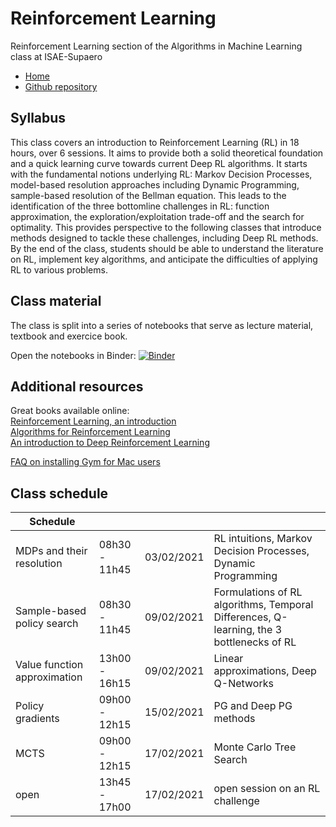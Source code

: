 # Reinforcement Learning
Reinforcement Learning section of the Algorithms in Machine Learning class at ISAE-Supaero

* [Home](https://supaerodatascience.github.io/reinforcement-learning/)
* [Github repository](https://github.com/SupaeroDataScience/reinforcement-learning/)

## Syllabus

This class covers an introduction to Reinforcement Learning (RL) in 18 hours, over 6 sessions. It aims to provide both a solid theoretical foundation and a quick learning curve towards current Deep RL algorithms. It starts with the fundamental notions underlying RL: Markov Decision Processes, model-based resolution approaches including Dynamic Programming, sample-based resolution of the Bellman equation. This leads to the identification of the three bottomline challenges in RL: function approximation, the exploration/exploitation trade-off and the search for optimality. This provides perspective to the following classes that introduce methods designed to tackle these challenges, including Deep RL methods. By the end of the class, students should be able to understand the literature on RL, implement key algorithms, and anticipate the difficulties of applying RL to various problems.

## Class material

The class is split into a series of notebooks that serve as lecture material, textbook and exercice book.

Open the notebooks in Binder: [![Binder](https://mybinder.org/badge_logo.svg)](https://mybinder.org/v2/gh/SupaeroDataScience/reinforcement-learning/HEAD)

## Additional resources

Great books available online:  
[Reinforcement Learning, an introduction](http://incompleteideas.net/book/the-book.html)  
[Algorithms for Reinforcement Learning](https://sites.ualberta.ca/~szepesva/RLBook.html)  
[An introduction to Deep Reinforcement Learning](https://arxiv.org/abs/1811.12560)

[FAQ on installing Gym for Mac users](#)

## Class schedule

Schedule | | | |
--- | --- | --- | ---
MDPs and their resolution | 08h30 - 11h45 | 03/02/2021 | RL intuitions, Markov Decision Processes, Dynamic Programming |
Sample-based policy search | 08h30 - 11h45 | 09/02/2021 | Formulations of RL algorithms, Temporal Differences, Q-learning, the 3 bottlenecks of RL |
Value function approximation | 13h00 - 16h15 | 09/02/2021 | Linear approximations, Deep Q-Networks |
Policy gradients | 09h00 - 12h15 | 15/02/2021 | PG and Deep PG methods|
MCTS | 09h00 - 12h15 | 17/02/2021 | Monte Carlo Tree Search |
open | 13h45 - 17h00 | 17/02/2021 | open session on an RL challenge |
